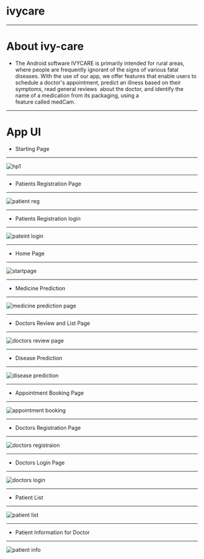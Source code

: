 # ivycare
-------------------------------------------------------------------------------------------------------------------------------------------------------------------------
# About ivy-care</br>
* The Android software IVYCARE is primarily intended for rural areas, where people are frequently ignorant of the signs of various fatal diseases. With the use of our app, we offer features that enable users to schedule a doctor's appointment, predict an illness based on their symptoms, read general reviews  about the doctor, and identify the name of a medication from its packaging, using a feature called medCam.</br>
-------------------------------------------------------------------------------------------------------------------------------------------------------------------------
# App UI </br>
* Starting Page </br>
-------------------------------------------
![hp1](https://user-images.githubusercontent.com/73026322/209119566-c0ecea19-2827-4a83-88b6-02b0cc5afe99.jpg) </br>

-------------------------------------------
* Patients Registration Page </br>
-------------------------------------------
![patient reg](https://user-images.githubusercontent.com/73026322/209119915-5b32d81e-6582-4d54-8544-6cc89c421444.jpg) </br>

-------------------------------------------
* Patients Registration login </br>
-------------------------------------------
![pateint login](https://user-images.githubusercontent.com/73026322/209120525-a1fe322b-2601-4382-b923-1df68c6bee37.jpg) </br>

-------------------------------------------
* Home Page </br>
-------------------------------------------
![startpage](https://user-images.githubusercontent.com/73026322/209120680-ee0ab09f-d0fa-4d83-b416-cbbb1241a1d9.jpg) </br>

-------------------------------------------
* Medicine Prediction </br>
-------------------------------------------
![medicine prediction page](https://user-images.githubusercontent.com/73026322/209121144-f38c3592-573f-4e39-a321-b8c297f2715e.jpg) </br>

-------------------------------------------
* Doctors Review and List Page </br>
-------------------------------------------
![doctors review page](https://user-images.githubusercontent.com/73026322/209121246-b494454d-9f18-466f-9409-74e87adc5a3c.jpg) </br>

-------------------------------------------
* Disease Prediction </br>
-------------------------------------------
![disease prediction](https://user-images.githubusercontent.com/73026322/209121329-d23999d2-31c4-4a76-8be1-e7003b1d78bf.jpg) </br>

-------------------------------------------
* Appointment Booking Page </br>
-------------------------------------------
![appointment booking](https://user-images.githubusercontent.com/73026322/209121588-5ef981ff-636d-4c95-8dd3-724ab281099c.jpg) </br>

-------------------------------------------
* Doctors Registration Page </br>
-------------------------------------------
![doctors registraion](https://user-images.githubusercontent.com/73026322/209121810-6371c3a3-b973-466b-985b-b352bb6acd9e.jpg) </br>

-------------------------------------------
* Doctors Login Page </br>
-------------------------------------------
![doctors login](https://user-images.githubusercontent.com/73026322/209122182-ab587031-1d64-499d-ad48-f8e481a92b77.jpg) </br>

-------------------------------------------
* Patient List </br>
-------------------------------------------
![patient list ](https://user-images.githubusercontent.com/73026322/209122277-f2421ae5-207d-4329-8089-28e144beba98.jpg) </br>

-------------------------------------------
* Patient Information for Doctor </br>
-------------------------------------------
![patient info](https://user-images.githubusercontent.com/73026322/209122397-826fb0e5-f45b-4f19-86c9-f92b4b16a1ed.jpg) </br>









